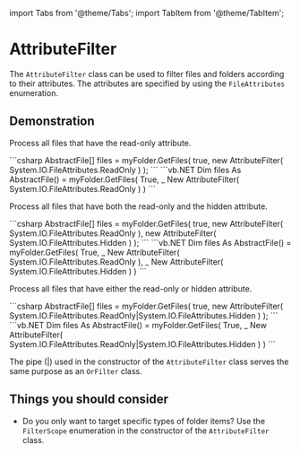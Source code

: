 import Tabs from '@theme/Tabs';
import TabItem from '@theme/TabItem';

# AttributeFilter

The `AttributeFilter` class can be used to filter files and folders according to their attributes. The attributes are specified by using the `FileAttributes` enumeration.

## Demonstration
Process all files that have the read-only attribute.

<Tabs>
    <TabItem value="csharp" label="C#" default>
      ```csharp
        AbstractFile[] files = myFolder.GetFiles( true, 
                                    new AttributeFilter( System.IO.FileAttributes.ReadOnly ) );
      ```
    </TabItem>
    <TabItem value="vb.net" label="Visual Basic .NET">
      ```vb.NET
        Dim files As AbstractFile() = myFolder.GetFiles( True, _
                                           New AttributeFilter( System.IO.FileAttributes.ReadOnly ) )
      ```
    </TabItem>
</Tabs>

Process all files that have both the read-only and the hidden attribute.

<Tabs>
    <TabItem value="csharp" label="C#" default>
      ```csharp
        AbstractFile[] files = myFolder.GetFiles( true,
                              new AttributeFilter( System.IO.FileAttributes.ReadOnly ), 
                              new AttributeFilter( System.IO.FileAttributes.Hidden ) );
      ```
    </TabItem>
    <TabItem value="vb.net" label="Visual Basic .NET">
      ```vb.NET
        Dim files As AbstractFile() = myFolder.GetFiles( True, _
                                     New AttributeFilter( System.IO.FileAttributes.ReadOnly ), _
                                     New AttributeFilter( System.IO.FileAttributes.Hidden ) )
      ```
    </TabItem>
</Tabs>

Process all files that have either the read-only or hidden attribute.

<Tabs>
    <TabItem value="csharp" label="C#" default>
      ```csharp
        AbstractFile[] files = myFolder.GetFiles( true,
            new AttributeFilter( System.IO.FileAttributes.ReadOnly|System.IO.FileAttributes.Hidden ) );
      ```
    </TabItem>
    <TabItem value="vb.net" label="Visual Basic .NET">
      ```vb.NET
        Dim files As AbstractFile() = myFolder.GetFiles( True, _ 
             New AttributeFilter( System.IO.FileAttributes.ReadOnly|System.IO.FileAttributes.Hidden ) )
      ```
    </TabItem>
</Tabs>

The pipe (|) used in the constructor of the `AttributeFilter` class serves the same purpose as an `OrFilter` class.

## Things you should consider
- Do you only want to target specific types of folder items? Use the `FilterScope` enumeration in the constructor of the `AttributeFilter` class.
